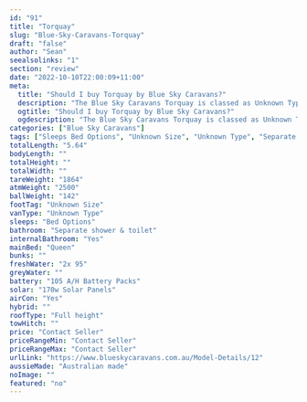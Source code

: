 ```yaml
---
id: "91"
title: "Torquay"
slug: "Blue-Sky-Caravans-Torquay"
draft: "false"
author: "Sean"
seealsolinks: "1"
section: "review"
date: "2022-10-10T22:00:09+11:00"
meta:
  title: "Should I buy Torquay by Blue Sky Caravans?"
  description: "The Blue Sky Caravans Torquay is classed as Unknown Type, and sleeps Bed Options people. It is Australian made and comes in at Unknown Size. It generally has Separate shower & toilet."
  ogtitle: "Should I buy Torquay by Blue Sky Caravans?"
  ogdescription: "The Blue Sky Caravans Torquay is classed as Unknown Type, and sleeps Bed Options people. It is Australian made and comes in at Unknown Size. It generally has Separate shower & toilet."
categories: ["Blue Sky Caravans"]
tags: ["Sleeps Bed Options", "Unknown Size", "Unknown Type", "Separate shower & toilet", "Full height", "Price Unknown"]
totalLength: "5.64"
bodyLength: ""
totalHeight: ""
totalWidth: ""
tareWeight: "1864"
atmWeight: "2500"
ballWeight: "142"
footTag: "Unknown Size"
vanType: "Unknown Type"
sleeps: "Bed Options"
bathroom: "Separate shower & toilet"
internalBathroom: "Yes"
mainBed: "Queen"
bunks: ""
freshWater: "2x 95"
greyWater: ""
battery: "105 A/H Battery Packs"
solar: "170w Solar Panels"
airCon: "Yes"
hybrid: ""
roofType: "Full height"
towHitch: ""
price: "Contact Seller"
priceRangeMin: "Contact Seller"
priceRangeMax: "Contact Seller"
urlLink: "https://www.blueskycaravans.com.au/Model-Details/12"
aussieMade: "Australian made"
noImage: ""
featured: "no"
---
```

